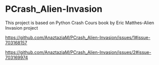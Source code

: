 # PCrash_Alien-Invasion
This project is based on Python Crash Cours book by Eric Matthes-Alien Invasion project

https://github.com/AnaztaziaM/PCrash_Alien-Invasion/issues/1#issue-703168157

https://github.com/AnaztaziaM/PCrash_Alien-Invasion/issues/2#issue-703169974
